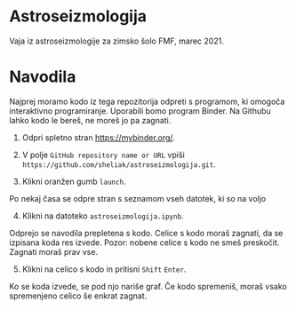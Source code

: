 # Astroseizmologija

Vaja iz astroseizmologije za zimsko šolo FMF, marec 2021.

# Navodila

Najprej moramo kodo iz tega repozitorija odpreti s programom, ki omogoča interaktivno programiranje. Uporabili bomo program Binder. Na Githubu lahko kodo le bereš, ne moreš jo pa zagnati.

1. Odpri spletno stran https://mybinder.org/.

2. V polje `GitHub repository name or URL` vpiši `https://github.com/sheliak/astroseizmologija.git`.

3. Klikni oranžen gumb `launch`.

Po nekaj časa se odpre stran s seznamom vseh datotek, ki so na voljo

4. Klikni na datoteko `astroseizmologija.ipynb`.

Odprejo se navodila prepletena s kodo. Celice s kodo moraš zagnati, da se izpisana koda res izvede. Pozor: nobene celice s kodo ne smeš preskočit. Zagnati moraš prav vse.

5. Klikni na celico s kodo in pritisni `Shift` `Enter`. 

Ko se koda izvede, se pod njo nariše graf. Če kodo spremeniš, moraš vsako spremenjeno celico še enkrat zagnat.
